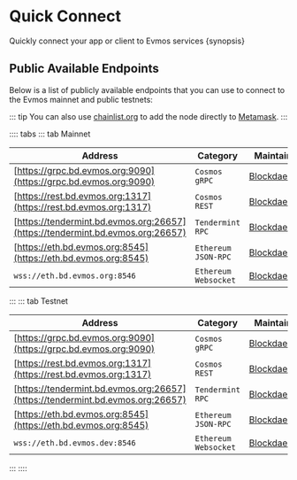 <!--
order: 1
-->

# Quick Connect

Quickly connect your app or client to Evmos services {synopsis}

## Public Available Endpoints

Below is a list of publicly available endpoints that you can use to connect to the Evmos mainnet and
public testnets:

::: tip
You can also use [chainlist.org](https://chainlist.org/) to add the node directly to [Metamask](./../guides/keys-wallets/metamask#automatic-import).
:::

:::: tabs
::: tab Mainnet

| Address                                                                        | Category               | Maintainer                              |
| ------------------------------------------------------------------------------ | ---------------------- | --------------------------------------- |
| [https://grpc.bd.evmos.org:9090](https://grpc.bd.evmos.org:9090)               | `Cosmos` `gRPC`        | [Blockdaemon](https://blockdaemon.com/) |
| [https://rest.bd.evmos.org:1317](https://rest.bd.evmos.org:1317)               | `Cosmos` `REST`        | [Blockdaemon](https://blockdaemon.com/) |
| [https://tendermint.bd.evmos.org:26657](https://tendermint.bd.evmos.org:26657) | `Tendermint` `RPC`     | [Blockdaemon](https://blockdaemon.com/) |
| [https://eth.bd.evmos.org:8545](https://eth.bd.evmos.org:8545)                 | `Ethereum` `JSON-RPC`  | [Blockdaemon](https://blockdaemon.com/) |
| `wss://eth.bd.evmos.org:8546`                                                  | `Ethereum` `Websocket` | [Blockdaemon](https://blockdaemon.com/) |
:::
::: tab Testnet

| Address                                                                        | Category               | Maintainer                              |
| ------------------------------------------------------------------------------ | ---------------------- | --------------------------------------- |
| [https://grpc.bd.evmos.org:9090](https://grpc.bd.evmos.org:9090)               | `Cosmos` `gRPC`        | [Blockdaemon](https://blockdaemon.com/) |
| [https://rest.bd.evmos.org:1317](https://rest.bd.evmos.org:1317)               | `Cosmos` `REST`        | [Blockdaemon](https://blockdaemon.com/) |
| [https://tendermint.bd.evmos.org:26657](https://tendermint.bd.evmos.org:26657) | `Tendermint` `RPC`     | [Blockdaemon](https://blockdaemon.com/) |
| [https://eth.bd.evmos.org:8545](https://eth.bd.evmos.org:8545)                 | `Ethereum` `JSON-RPC`  | [Blockdaemon](https://blockdaemon.com/) |
| `wss://eth.bd.evmos.dev:8546`                                                  | `Ethereum` `Websocket` | [Blockdaemon](https://blockdaemon.com/) |
:::
::::
